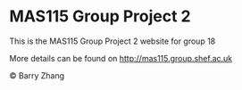 # MAS115 Group Project 2
This is the MAS115 Group Project 2 website for group 18

More details can be found on http://mas115.group.shef.ac.uk

© Barry Zhang

